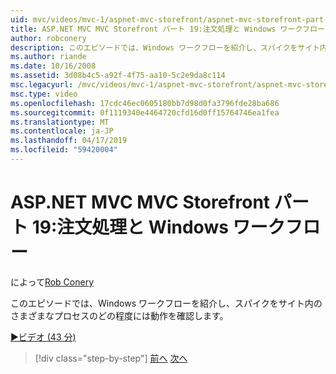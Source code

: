 ```yaml
---
uid: mvc/videos/mvc-1/aspnet-mvc-storefront/aspnet-mvc-storefront-part-19-processing-orders-with-windows-workflow
title: ASP.NET MVC MVC Storefront パート 19:注文処理と Windows ワークフロー |Microsoft Docs
author: robconery
description: このエピソードでは、Windows ワークフローを紹介し、スパイクをサイト内のさまざまなプロセスのどの程度には動作を確認します。
ms.author: riande
ms.date: 10/16/2008
ms.assetid: 3d08b4c5-a92f-4f75-aa10-5c2e9da8c114
msc.legacyurl: /mvc/videos/mvc-1/aspnet-mvc-storefront/aspnet-mvc-storefront-part-19-processing-orders-with-windows-workflow
msc.type: video
ms.openlocfilehash: 17cdc46ec0605180bb7d98d0fa3796fde28ba686
ms.sourcegitcommit: 0f1119340e4464720cfd16d0ff15764746ea1fea
ms.translationtype: MT
ms.contentlocale: ja-JP
ms.lasthandoff: 04/17/2019
ms.locfileid: "59420004"
---
```

# <a name="aspnet-mvc-mvc-storefront-part-19-processing-orders-with-windows-workflow"></a>ASP.NET MVC MVC Storefront パート 19:注文処理と Windows ワークフロー

によって[Rob Conery](https://github.com/robconery)

このエピソードでは、Windows ワークフローを紹介し、スパイクをサイト内のさまざまなプロセスのどの程度には動作を確認します。

[&#9654;ビデオ (43 分)](https://channel9.msdn.com/Blogs/ASP-NET-Site-Videos/aspnet-mvc-mvc-storefront-part-19-processing-orders-with-windows-workflow)

> [!div class="step-by-step"]
> [前へ](aspnet-mvc-storefront-part-18-creating-an-experience.md)
> [次へ](aspnet-mvc-storefront-part-19a-windows-workflow-followup.md)
